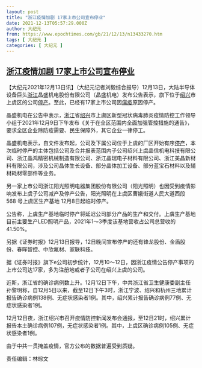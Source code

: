 ```yaml
---
layout: post
title: "浙江疫情加剧 17家上市公司宣布停业"
date: 2021-12-13T05:57:29.000Z
author: 大纪元
from: https://www.epochtimes.com/gb/21/12/13/n13433270.htm
tags: [ 大纪元 ]
categories: [ 大纪元 ]
---
```

<!--1639375049000-->
[浙江疫情加剧 17家上市公司宣布停业](https://www.epochtimes.com/gb/21/12/13/n13433270.htm)
------

<div>
<p>【大纪元2021年12月13日讯】（大纪元记者刘毅综合报导）12月13日，大陆半导体设备巨头<a href="https://www.epochtimes.com/gb/tag/%E6%B5%99%E6%B1%9F.html">浙江</a>晶盛机电股份有限公司（晶盛机电）发布公告表示，旗下位于<a href="https://www.epochtimes.com/gb/tag/%E7%BB%8D%E5%85%B4.html">绍兴</a>市上虞区的公司<a href="https://www.epochtimes.com/gb/tag/%E5%81%9C%E4%BA%A7.html">停产</a>。至此，已经有17家上市公司因<a href="https://www.epochtimes.com/gb/tag/%E7%98%9F%E7%96%AB.html">瘟疫</a>原因停产。</p><p>晶盛机电在公告中表示，<a href="https://www.epochtimes.com/gb/tag/%E6%B5%99%E6%B1%9F.html">浙江</a>省<a href="https://www.epochtimes.com/gb/tag/%E7%BB%8D%E5%85%B4.html">绍兴</a>市上虞区新型冠状病毒肺炎疫情防控工作领导小组于2021年12月9日下午发布《关于在全区范围内全面加强管控措施的通告》，要求全区企业除防疫需要、民生保障外，其它企业一律停工。</p><p>晶盛机电表示，自文件发布起，公司及下属公司位于上虞的厂区开始有序<a href="https://www.epochtimes.com/gb/tag/%E5%81%9C%E4%BA%A7.html">停产</a>，本次临时停产的主体包括公司及合并报表范围内子公司绍兴上虞晶信机电科技有限公司、浙江晶鸿精密机械制造有限公司、浙江晶瑞电子材料有限公司、浙江美晶新材料有限公司，涉及公司晶体生长设备、部分晶体加工设备、部分蓝宝石材料以及辅材耗材零部件等业务。</p><p>另一家上市公司浙江阳光照明电器集团股份有限公司（阳光照明）也因受到疫情影响发布上虞子公司减产及停产公告，阳光照明在上虞区曹娥街道人民大道西段 568 号上虞区生产基地 12月8日起临时停产。</p><p>公告称，上虞生产基地临时停产将延迟公司部分产品的生产和交付。上虞生产基地目前主要生产LED照明产品，2021年1～3季度该基地营收占公司总营收的41.50%。</p><p>另据《证券时报》12月13日报导，12日晚间宣布停产的还有锋龙股份、金盾股份、春晖智控、中欣氟材、家联科技。</p><p>据《证券时报》旗下e公司初步统计，12月10～12日，因浙江疫情公告停产事项的上市公司达17家，多为注册地或者子公司在绍兴上虞的公司。</p><p>近斯，浙江省的确诊病例数上升。12月12日下午，中共浙江省卫生健康委副主任孙黎明称，自12月5日以来，截至12日下午3时，浙江宁波、绍兴和杭州三地累计报告确诊病例138例、无症状感染者1例。其中，绍兴累计报告确诊病例77例、无症状感染者1例。</p><p>12月12日夜，浙江绍兴市召开疫情防控新闻发布会通报，至12日21时，绍兴累计报告本土确诊病例107例，无症状感染者1例。其中，上虞区确诊病例105例、无症状感染者1例。</p><p>由于中共一贯掩盖疫情，官方公布的数据普遍受到质疑。</p><p>责任编辑：林琮文</p>
</div>
